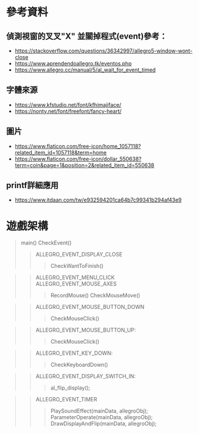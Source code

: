 
# 參考資料

## 偵測視窗的叉叉"X" 並關掉程式(event)參考：
 * https://stackoverflow.com/questions/36342997/allegro5-window-wont-close
 * https://www.aprendendoallegro.tk/eventos.php
 * https://www.allegro.cc/manual/5/al_wait_for_event_timed

## 字體來源
 * https://www.kfstudio.net/font/kfhimajiface/
 * https://nonty.net/font/freefont/fancy-heart/

## 圖片
 * https://www.flaticon.com/free-icon/home_1057118?related_item_id=1057118&term=home
 * https://www.flaticon.com/free-icon/dollar_550638?term=coin&page=1&position=2&related_item_id=550638

## printf詳細應用
 * https://www.itdaan.com/tw/e932594201ca64b7c99341b294af43e9

# 遊戲架構
 > main()  CheckEvent()
 >> ALLEGRO_EVENT_DISPLAY_CLOSE
 >>> CheckWantToFinish()

 >> ALLEGRO_EVENT_MENU_CLICK
 >> ALLEGRO_EVENT_MOUSE_AXES
 >>> RecordMouse()
 >>> CheckMouseMove()

 >> ALLEGRO_EVENT_MOUSE_BUTTON_DOWN
 >>> CheckMouseClick()

 >> ALLEGRO_EVENT_MOUSE_BUTTON_UP:
 >>> CheckMouseClick()

 >> ALLEGRO_EVENT_KEY_DOWN:
 >>> CheckKeyboardDown()

 >> ALLEGRO_EVENT_DISPLAY_SWITCH_IN:
 >>> al_flip_display();

 >> ALLEGRO_EVENT_TIMER
 >>> PlaySoundEffect(mainData, allegroObj);
 >>> ParameterOperate(mainData, allegroObj);
 >>> DrawDisplayAndFlip(mainData, allegroObj);

